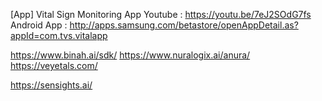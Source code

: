 


[App] Vital Sign Monitoring App
Youtube : https://youtu.be/7eJ2SOdG7fs  
Android App : http://apps.samsung.com/betastore/openAppDetail.as?appId=com.tvs.vitalapp  


https://www.binah.ai/sdk/
https://www.nuralogix.ai/anura/
https://veyetals.com/

https://sensights.ai/
